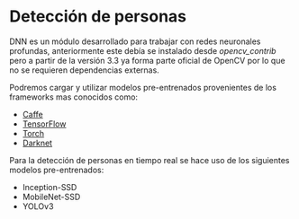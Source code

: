 # Detección de personas

DNN es un módulo desarrollado para trabajar con redes neuronales profundas, anteriormente este debía se instalado desde *opencv_contrib* pero a partir de la versión 3.3 ya forma parte oficial de OpenCV por lo que no se requieren dependencias externas.

Podremos cargar y utilizar modelos pre-entrenados provenientes de los frameworks mas conocidos como:

- [Caffe](http://caffe.berkeleyvision.org/)
- [TensorFlow](https://www.tensorflow.org/)
- [Torch](http://torch.ch/)
- [Darknet](https://pjreddie.com/darknet/)

Para la detección de personas en tiempo real se hace uso de los siguientes modelos pre-entrenados:

- Inception-SSD
- MobileNet-SSD
- YOLOv3

